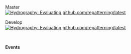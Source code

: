 <br>

Master<br>
[![Hydrography: Evaluating github.com/repatterning/latest](https://github.com/repatterning/events/actions/workflows/main.yml/badge.svg?branch=master)](https://github.com/repatterning/events/actions/workflows/main.yml)

Develop<br>
[![Hydrography: Evaluating github.com/repatterning/latest](https://github.com/repatterning/events/actions/workflows/main.yml/badge.svg?branch=develop)](https://github.com/repatterning/events/actions/workflows/main.yml)

<br>

**Events**

<br>
<br>

<br>
<br>

<br>
<br>

<br>
<br>
